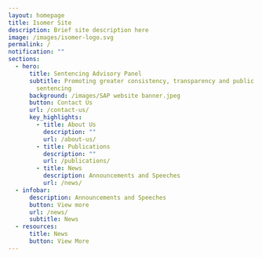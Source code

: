```yaml
---
layout: homepage
title: Isomer Site
description: Brief site description here
image: /images/isomer-logo.svg
permalink: /
notification: ""
sections:
  - hero:
      title: Sentencing Advisory Panel
      subtitle: Promoting greater consistency, transparency and public awareness in
        sentencing
      background: /images/SAP website banner.jpeg
      button: Contact Us
      url: /contact-us/
      key_highlights:
        - title: About Us
          description: ""
          url: /about-us/
        - title: Publications
          description: ""
          url: /publications/
        - title: News
          description: Announcements and Speeches
          url: /news/
  - infobar:
      description: Announcements and Speeches
      button: View more
      url: /news/
      subtitle: News
  - resources:
      title: News
      button: View More
---
```

